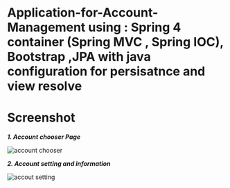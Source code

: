 # Application-for-Account-Management using : Spring 4 container (Spring MVC , Spring IOC), Bootstrap ,JPA with java configuration for persisatnce and view resolve
# **Screenshot**

**_1. Account chooser Page_** 

![account chooser](https://user-images.githubusercontent.com/17427223/31104290-70ea6284-a7dc-11e7-89a5-122bb7195a9c.png)


**_2. Account setting and information_**


![accout setting](https://user-images.githubusercontent.com/17427223/31104293-74b5cef8-a7dc-11e7-9404-0001885ec34e.png)
